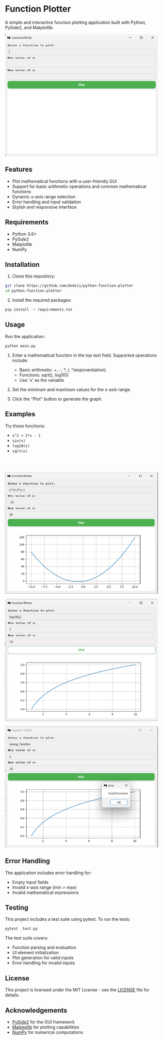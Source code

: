 # Function Plotter

A simple and interactive function plotting application built with Python, PySide2, and Matplotlib.

![Function Plotter Screenshot](assets/screenshot.png)

## Features

- Plot mathematical functions with a user-friendly GUI
- Support for basic arithmetic operations and common mathematical functions
- Dynamic x-axis range selection
- Error handling and input validation
- Stylish and responsive interface

## Requirements

- Python 3.6+
- PySide2
- Matplotlib
- NumPy

## Installation

1. Clone this repository:
```sh
git clone https://github.com/dodzii/python-function-plotter
cd python-function-plotter
```

2. Install the required packages:
```sh
pip install -r requirements.txt
```

## Usage

Run the application:
```sh
python main.py
```

1. Enter a mathematical function in the top text field. Supported operations include:
   - Basic arithmetic: +, -, *, /, ^(exponentiation)
   - Functions: sqrt(), log10()
   - Use 'x' as the variable

2. Set the minimum and maximum values for the x-axis range.

3. Click the "Plot" button to generate the graph.

## Examples

Try these functions:

- `x^2 + 2*x - 1`
- `sin(x)`
- `log10(x)`
- `sqrt(x)`
<br />
<br />

![Example 1 Screenshot](assets/example1.png)

![Example 2 Screenshot](assets/example2.png)

![Example 3 Screenshot](assets/example3.png)

## Error Handling

The application includes error handling for:
- Empty input fields
- Invalid x-axis range (min > max)
- Invalid mathematical expressions

## Testing

This project includes a test suite using pytest. To run the tests:

```sh
pytest _test.py
```

The test suite covers:
- Function parsing and evaluation
- UI element initialization
- Plot generation for valid inputs
- Error handling for invalid inputs


## License

This project is licensed under the MIT License - see the [LICENSE](LICENSE) file for details.

## Acknowledgements

- [PySide2](https://wiki.qt.io/Qt_for_Python) for the GUI framework
- [Matplotlib](https://matplotlib.org/) for plotting capabilities
- [NumPy](https://numpy.org/) for numerical computations
